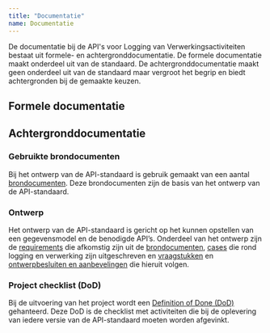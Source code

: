 ```yaml
---
title: "Documentatie"
name: Documentatie
---
```

De documentatie bij de API's voor Logging van Verwerkingsactiviteiten bestaat uit formele- en achtergronddocumentatie. De formele documentatie maakt onderdeel uit van de standaard. De achtergronddocumentatie maakt geen onderdeel uit van de standaard maar vergroot het begrip en biedt achtergronden bij de gemaakte keuzen.

## Formele documentatie




## Achtergronddocumentatie

### Gebruikte brondocumenten
Bij het ontwerp van de API-standaard is gebruik gemaakt van een aantal [brondocumenten](../achtergronddocumentatie/ontwerp/brondocumenten). Deze brondocumenten zijn de basis van het ontwerp van de API-standaard.

### Ontwerp
Het ontwerp van de API-standaard is gericht op het kunnen opstellen van een gegevensmodel en de benodigde API’s. Onderdeel van het ontwerp zijn de [requirements](../achtergronddocumentatie/ontwerp/requirements) die afkomstig zijn uit de [brondocumenten](../achtergronddocumentatie/ontwerp/brondocumenten), [cases](../achtergronddocumentatie/ontwerp/cases) die rond logging en verwerking zijn uitgeschreven en [vraagstukken](../achtergronddocumentatie/ontwerp/vraagstukken) en 
[ontwerpbesluiten en aanbevelingen](../achtergronddocumentatie/ontwerp/ontwerpbesluiten) die hieruit volgen.

### Project checklist (DoD)
Bij de uitvoering van het project wordt een [Definition of Done (DoD)](../achtergronddocumentatie/definition_of_done) gehanteerd. Deze DoD is de checklist met activiteiten die bij de oplevering van iedere versie van de API-standaard moeten worden afgevinkt. 
